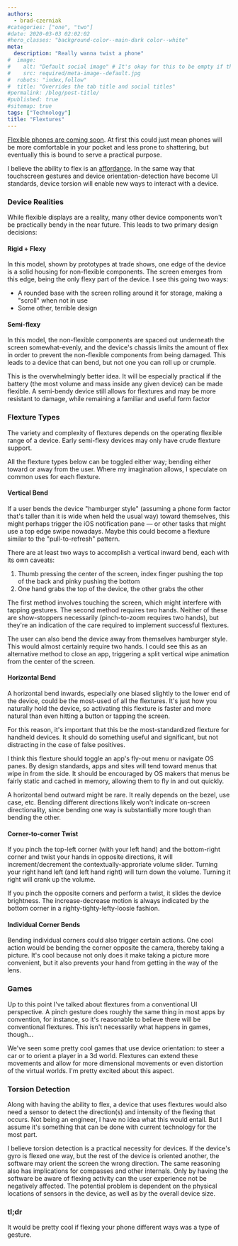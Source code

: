 ```yaml
---
authors:
  - brad-czerniak
#categories: ["one", "two"]
#date: 2020-03-03 02:02:02
#hero_classes: "background-color--main-dark color--white"
meta:
  description: "Really wanna twist a phone"
#  image:
#    alt: "Default social image" # It's okay for this to be empty if the image is decorative
#    src: required/meta-image--default.jpg
#  robots: "index,follow"
#  title: "Overrides the tab title and social titles"
#permalink: /blog/post-title/
#published: true
#sitemap: true
tags: ["Technology"]
title: "Flextures"
---
```


[Flexible phones are coming soon](http://www.bbc.co.uk/news/technology-20526577). At first this could just mean phones will
be more comfortable in your pocket and less prone to shattering, but eventually this is bound to serve a practical purpose.

I believe the ability to flex is an [affordance](http://en.wikipedia.org/wiki/Affordance). In the same way that touchscreen
gestures and device orientation-detection have become UI standards, device torsion will enable new ways to interact with
a device.

### Device Realities

While flexible displays are a reality, many other device components won't be practically bendy in the near future. This
leads to two primary design decisions:

#### Rigid + Flexy

In this model, shown by prototypes at trade shows, one edge of the device is a solid housing for non-flexible components.
The screen emerges from this edge, being the only flexy part of the device. I see this going two ways:

  * A rounded base with the screen rolling around it for storage, making a "scroll" when not in use
  * Some other, terrible design

#### Semi-flexy

In this model, the non-flexible components are spaced out underneath the screen somewhat-evenly, and the device's chassis
limits the amount of flex in order to prevent the non-flexible components from being damaged. This leads to a device that
can bend, but not one you can roll up or crumple.

This is the overwhelmingly better idea. It will be especially practical if the battery (the most volume and mass inside
any given device) can be made flexible. A semi-bendy device still allows for flextures and may be more resistant to damage,
while remaining a familiar and useful form factor

### Flexture Types

The variety and complexity of flextures depends on the operating flexible range of a device. Early semi-flexy devices may
only have crude flexture support.

All the flexture types below can be toggled either way; bending either toward or away from the user. Where my imagination
allows, I speculate on common uses for each flexture.

#### Vertical Bend

If a user bends the device "hamburger style" (assuming a phone form factor that's taller than it is wide when held the
usual way) toward themselves, this might perhaps trigger the iOS notification pane — or other tasks that might use a top
edge swipe nowadays. Maybe this could become a flexture similar to the "pull-to-refresh" pattern.

There are at least two ways to accomplish a vertical inward bend, each with its own caveats:

  1. Thumb pressing the center of the screen, index finger pushing the top of the back and pinky pushing the bottom
  2. One hand grabs the top of the device, the other grabs the other

The first method involves touching the screen, which might interfere with tapping gestures. The second method requires
two hands. Neither of these are show-stoppers necessarily (pinch-to-zoom requires two hands), but they're an indication
of the care required to implement successful flextures.

The user can also bend the device away from themselves hamburger style. This would almost certainly require two hands. I
could see this as an alternative method to close an app, triggering a split vertical wipe animation from the center of the
screen.

#### Horizontal Bend

A horizontal bend inwards, especially one biased slightly to the lower end of the device, could be the most-used of all
the flextures. It's just how you naturally hold the device, so activating this flexture is faster and more natural than
even hitting a button or tapping the screen.

For this reason, it's important that this be the most-standardized flexture for handheld devices. It should do something
useful and significant, but not distracting in the case of false positives.

I think this flexture should toggle an app's fly-out menu or navigate OS panes. By design standards, apps and sites will
tend toward menus that wipe in from the side. It should be encouraged by OS makers that menus be fairly static and cached
in memory, allowing them to fly in and out quickly.

A horizontal bend outward might be rare. It really depends on the bezel, use case, etc. Bending different directions likely
won't indicate on-screen directionality, since bending one way is substantially more tough than bending the other.

#### Corner-to-corner Twist

If you pinch the top-left corner (with your left hand) and the bottom-right corner and twist your hands in opposite directions,
it will increment/decrement the contextually-approriate volume slider. Turning your right hand left (and left hand right)
will turn down the volume. Turning it right will crank up the volume.

If you pinch the opposite corners and perform a twist, it slides the device brightness. The increase-decrease motion is
always indicated by the bottom corner in a righty-tighty-lefty-loosie fashion.

#### Individual Corner Bends

Bending individual corners could also trigger certain actions. One cool action would be bending the corner opposite the
camera, thereby taking a picture. It's cool because not only does it make taking a picture more convenient, but it also
prevents your hand from getting in the way of the lens.

### Games

Up to this point I've talked about flextures from a conventional UI perspective. A pinch gesture does roughly the same
thing in most apps by convention, for instance, so it's reasonable to believe there will be conventional flextures. This
isn't necessarily what happens in games, though…

We've seen some pretty cool games that use device orientation: to steer a car or to orient a player in a 3d world. Flextures
can extend these movements and allow for more dimensional movements or even distortion of the virtual worlds. I'm pretty
excited about this aspect.

### Torsion Detection

Along with having the ability to flex, a device that uses flextures would also need a sensor to detect the direction(s)
and intensity of the flexing that occurs. Not being an engineer, I have no idea what this would entail. But I assume it's
something that can be done with current technology for the most part.

I believe torsion detection is a practical necessity for devices. If the device's gyro is flexed one way, but the rest of
the device is oriented another, the software may orient the screen the wrong direction. The same reasoning also has
implications for compasses and other internals. Only by having the software be aware of flexing activity can the user
experience not be negatively affected. The potential problem is dependent on the physical locations of sensors in the
device, as well as by the overall device size.

### tl;dr

It would be pretty cool if flexing your phone different ways was a type of gesture.
